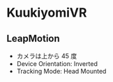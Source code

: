 # KuukiyomiVR

## LeapMotion

- カメラは上から 45 度
- Device Orientation: Inverted
- Tracking Mode: Head Mounted
